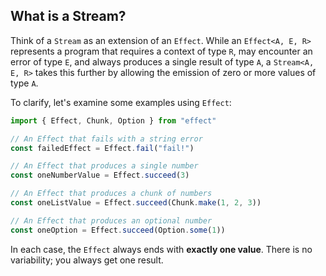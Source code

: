 ## What is a Stream?

Think of a `Stream` as an extension of an `Effect`. While an `Effect<A, E, R>` represents a program that requires a context of type `R`, may encounter an error of type `E`, and always produces a single result of type `A`, a `Stream<A, E, R>` takes this further by allowing the emission of zero or more values of type `A`.

To clarify, let's examine some examples using `Effect`:

```ts twoslash
import { Effect, Chunk, Option } from "effect"

// An Effect that fails with a string error
const failedEffect = Effect.fail("fail!")

// An Effect that produces a single number
const oneNumberValue = Effect.succeed(3)

// An Effect that produces a chunk of numbers
const oneListValue = Effect.succeed(Chunk.make(1, 2, 3))

// An Effect that produces an optional number
const oneOption = Effect.succeed(Option.some(1))
```

In each case, the `Effect` always ends with **exactly one value**. There is no variability; you always get one result.
